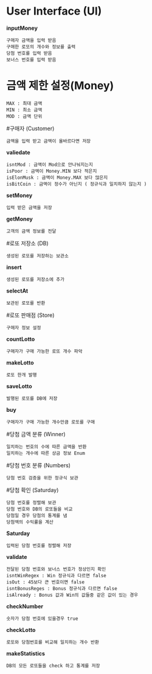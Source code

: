 #  User Interface (UI)

**inputMoney**  

    구매자 금액을 입력 받음
    구매한 로또의 개수와 정보를 출력
    당첨 번호를 입력 받음
    보너스 번호를 입력 받음

#  금액 제한 설정(Money)
    MAX : 최대 금액 
    MIN : 최소 금액
    MOD : 금액 단위

#구매자 (Customer)
 
    금액을 입력 받고 금액이 올바르다면 저장

**valiedate**

    isntMod : 금액이 Mod으로 안나눠지는지 
    isPoor : 금액이 Money.MIN 보다 적은지
    isElonMusk : 금액이 Money.MAX 보다 많은지
    isBitCoin : 금액이 정수가 아닌지 ( 정규식과 일치하지 않는지 )

**setMoney**

    입력 받은 금액을 저장

**getMoney**

    고객의 금액 정보를 전달
#로또 저장소 (DB)

    생성된 로또를 저장하는 보관소

**insert**

    생성된 로또를 저장소에 추가

**selectAt**
   
    보관된 로또를 반환

#로또 판매점 (Store)

    구매자 정보 설정

**countLotto**

    구매자가 구매 가능한 로또 개수 파악

**makeLotto**

    로또 한개 발행

**saveLotto**
   
    발행된 로또를 DB에 저장

**buy**
    
    구매자가 구매 가능한 개수만큼 로또를 구매

#당첨 금액 분류 (Winner)

    일치하는 번호의 수에 따른 금액을 반환
    일치하는 개수에 따른 상금 정보 Enum

#당첨 번호 분류 (Numbers)

    당첨 번호 검증을 위한 정규식 보관

#당첨 확인 (Saturday)
    
    당첨 번호를 정렬해 보관
    당첨 번호와 DB의 로또들을 비교
    당첨일 경우 당첨의 통계를 냄
    당첨액의 수익률을 계산

**Saturday**

    입력된 당첨 번호를 정렬해 저장

**validate**

    전달된 당첨 번호와 보너스 번호가 정상인지 확인
    isntWinRegex : Win 정규식과 다르면 false
    isOut : 45보다 큰 번호이면 false
    isntBonusReges : Bonus 정규식과 다르면 false
    isAlready : Bonus 값과 Win의 값들중 같은 값이 있는 경우

**checkNumber**

    숫자가 당첨 번호에 있을경우 true

**checkLotto**
    
    로또와 당첨번호를 비교해 일치하는 개수 반환

**makeStatistics**

    DB의 모든 로또들을 check 하고 통계를 저장
